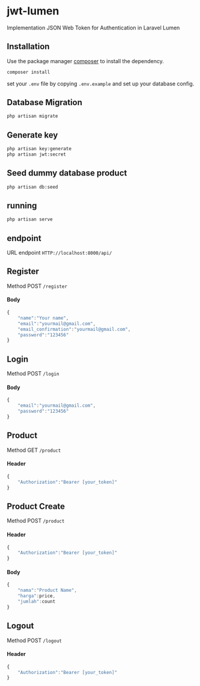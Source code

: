 # jwt-lumen

Implementation JSON Web Token for Authentication in Laravel Lumen

## Installation

Use the package manager [composer](https://getcomposer.org/) to install the dependency.

```bash
composer install
```
set your `.env` file by copying `.env.example` and set up your database config.

## Database Migration

```bash
php artisan migrate
```

## Generate key

```bash
php artisan key:generate
php artisan jwt:secret
```

## Seed dummy database product

```bash
php artisan db:seed
```

## running

```bash
php artisan serve
```

## endpoint
URL endpoint `HTTP://localhost:8000/api/`

## Register
Method POST `/register`

#### Body
```javascript
{
	"name":"Your name",
	"email":"yourmail@gmail.com",
	"email_confirmation":"yourmail@gmail.com",
	"password":"123456"
}
```

## Login
Method POST `/login`

#### Body
```javascript
{
	"email":"yourmail@gmail.com",
	"password":"123456"
}
```

## Product
Method GET `/product`

#### Header
```javascript
{
	"Authorization":"Bearer [your_token]"
}
```

## Product Create
Method POST `/product`

#### Header
```javascript
{
	"Authorization":"Bearer [your_token]"
}
```

#### Body
```javascript
{
	"nama":"Product Name",
	"harga":price,
	"jumlah":count
}
```

## Logout
Method POST `/logout`

#### Header
```javascript
{
	"Authorization":"Bearer [your_token]"
}
```
